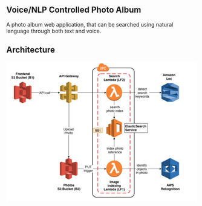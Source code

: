 ## Voice/NLP Controlled Photo Album
A photo album web application, that can be searched using natural language through both text and voice.

## Architecture 
![alt text](https://github.com/ayush159/NLP-Controlled-Photo-Album/blob/master/Architecture.jpg)


